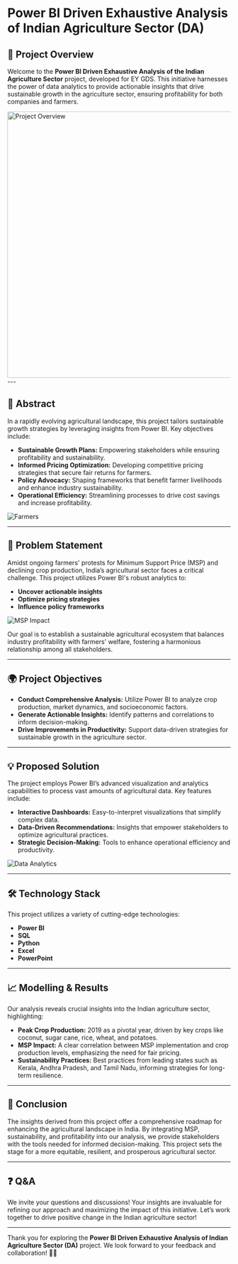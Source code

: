 # Power BI Driven Exhaustive Analysis of Indian Agriculture Sector (DA)

## 🚀 Project Overview
Welcome to the **Power BI Driven Exhaustive Analysis of the Indian Agriculture Sector** project, developed for EY GDS. This initiative harnesses the power of data analytics to provide actionable insights that drive sustainable growth in the agriculture sector, ensuring profitability for both companies and farmers.

<img src="[path/to/your/farmers-image.jpg](https://media.licdn.com/dms/image/v2/C5112AQF0OMrRy2et6A/article-cover_image-shrink_720_1280/article-cover_image-shrink_720_1280/0/1525921403553?e=1732752000&v=beta&t=rpOO9r-1tI0McU8BFF5YmFlEeQXkQ8WVyERTGYHcfdI)" alt="Project Overview" width="600" />
---

## 🌱 Abstract
In a rapidly evolving agricultural landscape, this project tailors sustainable growth strategies by leveraging insights from Power BI. Key objectives include:

- **Sustainable Growth Plans:** Empowering stakeholders while ensuring profitability and sustainability.
- **Informed Pricing Optimization:** Developing competitive pricing strategies that secure fair returns for farmers.
- **Policy Advocacy:** Shaping frameworks that benefit farmer livelihoods and enhance industry sustainability.
- **Operational Efficiency:** Streamlining processes to drive cost savings and increase profitability.

![Farmers](https://img.freepik.com/premium-photo/growth-graph-green-business-compared-year-green-community-new-green-business-plan-goals-opportunity-environmental-sustainability-target_974729-140686.jpg?w=996)

---

## 📌 Problem Statement
Amidst ongoing farmers' protests for Minimum Support Price (MSP) and declining crop production, India’s agricultural sector faces a critical challenge. This project utilizes Power BI's robust analytics to:

- **Uncover actionable insights**
- **Optimize pricing strategies**
- **Influence policy frameworks**

![MSP Impact](path/to/your/msp-image.jpg)

Our goal is to establish a sustainable agricultural ecosystem that balances industry profitability with farmers' welfare, fostering a harmonious relationship among all stakeholders.

---

## 🌍 Project Objectives
- **Conduct Comprehensive Analysis:** Utilize Power BI to analyze crop production, market dynamics, and socioeconomic factors.
- **Generate Actionable Insights:** Identify patterns and correlations to inform decision-making.
- **Drive Improvements in Productivity:** Support data-driven strategies for sustainable growth in the agriculture sector.

---

## 💡 Proposed Solution
The project employs Power BI’s advanced visualization and analytics capabilities to process vast amounts of agricultural data. Key features include:

- **Interactive Dashboards:** Easy-to-interpret visualizations that simplify complex data.
- **Data-Driven Recommendations:** Insights that empower stakeholders to optimize agricultural practices.
- **Strategic Decision-Making:** Tools to enhance operational efficiency and productivity.

![Data Analytics](path/to/your/data-analytics-image.jpg)

---

## 🛠️ Technology Stack
This project utilizes a variety of cutting-edge technologies:
- **Power BI**
- **SQL**
- **Python**
- **Excel**
- **PowerPoint**

---

## 📈 Modelling & Results
Our analysis reveals crucial insights into the Indian agriculture sector, highlighting:
- **Peak Crop Production:** 2019 as a pivotal year, driven by key crops like coconut, sugar cane, rice, wheat, and potatoes.
- **MSP Impact:** A clear correlation between MSP implementation and crop production levels, emphasizing the need for fair pricing.
- **Sustainability Practices:** Best practices from leading states such as Kerala, Andhra Pradesh, and Tamil Nadu, informing strategies for long-term resilience.

---

## 🎯 Conclusion
The insights derived from this project offer a comprehensive roadmap for enhancing the agricultural landscape in India. By integrating MSP, sustainability, and profitability into our analysis, we provide stakeholders with the tools needed for informed decision-making. This project sets the stage for a more equitable, resilient, and prosperous agricultural sector.

---

## ❓ Q&A
We invite your questions and discussions! Your insights are invaluable for refining our approach and maximizing the impact of this initiative. Let’s work together to drive positive change in the Indian agriculture sector!

---

Thank you for exploring the **Power BI Driven Exhaustive Analysis of Indian Agriculture Sector (DA)** project. We look forward to your feedback and collaboration! 🌾✨
